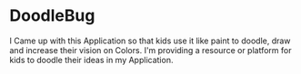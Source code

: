 # DoodleBug
I Came up with this Application so that kids use it like paint to doodle, draw and increase their vision on Colors. 
I'm providing a resource or platform for kids to doodle their ideas in my Application.
